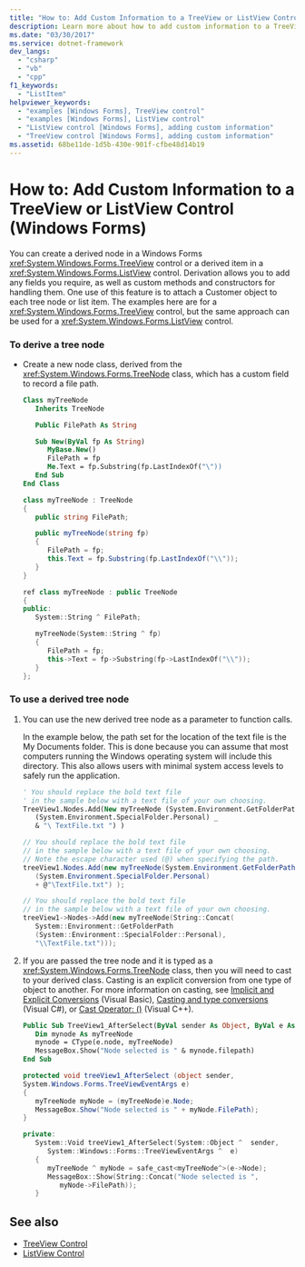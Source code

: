 ```yaml
---
title: "How to: Add Custom Information to a TreeView or ListView Control"
description: Learn more about how to add custom information to a TreeView or ListView control in Windows Forms.
ms.date: "03/30/2017"
ms.service: dotnet-framework
dev_langs: 
  - "csharp"
  - "vb"
  - "cpp"
f1_keywords: 
  - "ListItem"
helpviewer_keywords: 
  - "examples [Windows Forms], TreeView control"
  - "examples [Windows Forms], ListView control"
  - "ListView control [Windows Forms], adding custom information"
  - "TreeView control [Windows Forms], adding custom information"
ms.assetid: 68be11de-1d5b-430e-901f-cfbe48d14b19
---
```

# How to: Add Custom Information to a TreeView or ListView Control (Windows Forms)

You can create a derived node in a Windows Forms <xref:System.Windows.Forms.TreeView> control or a derived item in a <xref:System.Windows.Forms.ListView> control. Derivation allows you to add any fields you require, as well as custom methods and constructors for handling them. One use of this feature is to attach a Customer object to each tree node or list item. The examples here are for a <xref:System.Windows.Forms.TreeView> control, but the same approach can be used for a <xref:System.Windows.Forms.ListView> control.

### To derive a tree node

- Create a new node class, derived from the <xref:System.Windows.Forms.TreeNode> class, which has a custom field to record a file path.

    ```vb
    Class myTreeNode
       Inherits TreeNode

       Public FilePath As String

       Sub New(ByVal fp As String)
          MyBase.New()
          FilePath = fp
          Me.Text = fp.Substring(fp.LastIndexOf("\"))
       End Sub
    End Class
    ```

    ```csharp
    class myTreeNode : TreeNode
    {
       public string FilePath;

       public myTreeNode(string fp)
       {
          FilePath = fp;
          this.Text = fp.Substring(fp.LastIndexOf("\\"));
       }
    }
    ```

    ```cpp
    ref class myTreeNode : public TreeNode
    {
    public:
       System::String ^ FilePath;

       myTreeNode(System::String ^ fp)
       {
          FilePath = fp;
          this->Text = fp->Substring(fp->LastIndexOf("\\"));
       }
    };
    ```

### To use a derived tree node

1. You can use the new derived tree node as a parameter to function calls.

     In the example below, the path set for the location of the text file is the My Documents folder. This is done because you can assume that most computers running the Windows operating system will include this directory. This also allows users with minimal system access levels to safely run the application.

    ```vb
    ' You should replace the bold text file
    ' in the sample below with a text file of your own choosing.
    TreeView1.Nodes.Add(New myTreeNode (System.Environment.GetFolderPath _
       (System.Environment.SpecialFolder.Personal) _
       & "\ TextFile.txt ") )
    ```

    ```csharp
    // You should replace the bold text file
    // in the sample below with a text file of your own choosing.
    // Note the escape character used (@) when specifying the path.
    treeView1.Nodes.Add(new myTreeNode(System.Environment.GetFolderPath
       (System.Environment.SpecialFolder.Personal)
       + @"\TextFile.txt") );
    ```

    ```cpp
    // You should replace the bold text file
    // in the sample below with a text file of your own choosing.
    treeView1->Nodes->Add(new myTreeNode(String::Concat(
       System::Environment::GetFolderPath
       (System::Environment::SpecialFolder::Personal),
       "\\TextFile.txt")));
    ```

2. If you are passed the tree node and it is typed as a <xref:System.Windows.Forms.TreeNode> class, then you will need to cast to your derived class. Casting is an explicit conversion from one type of object to another. For more information on casting, see [Implicit and Explicit Conversions](/dotnet/visual-basic/programming-guide/language-features/data-types/implicit-and-explicit-conversions) (Visual Basic), [Casting and type conversions](/dotnet/csharp/programming-guide/types/casting-and-type-conversions) (Visual C#), or [Cast Operator: ()](/cpp/cpp/cast-operator-parens) (Visual C++).

    ```vb
    Public Sub TreeView1_AfterSelect(ByVal sender As Object, ByVal e As System.Windows.Forms.TreeViewEventArgs) Handles TreeView1.AfterSelect
       Dim mynode As myTreeNode
       mynode = CType(e.node, myTreeNode)
       MessageBox.Show("Node selected is " & mynode.filepath)
    End Sub
    ```

    ```csharp
    protected void treeView1_AfterSelect (object sender,
    System.Windows.Forms.TreeViewEventArgs e)
    {
       myTreeNode myNode = (myTreeNode)e.Node;
       MessageBox.Show("Node selected is " + myNode.FilePath);
    }
    ```

    ```cpp
    private:
       System::Void treeView1_AfterSelect(System::Object ^  sender,
          System::Windows::Forms::TreeViewEventArgs ^  e)
       {
          myTreeNode ^ myNode = safe_cast<myTreeNode^>(e->Node);
          MessageBox::Show(String::Concat("Node selected is ",
             myNode->FilePath));
       }
    ```

## See also

- [TreeView Control](treeview-control-windows-forms.md)
- [ListView Control](listview-control-windows-forms.md)
